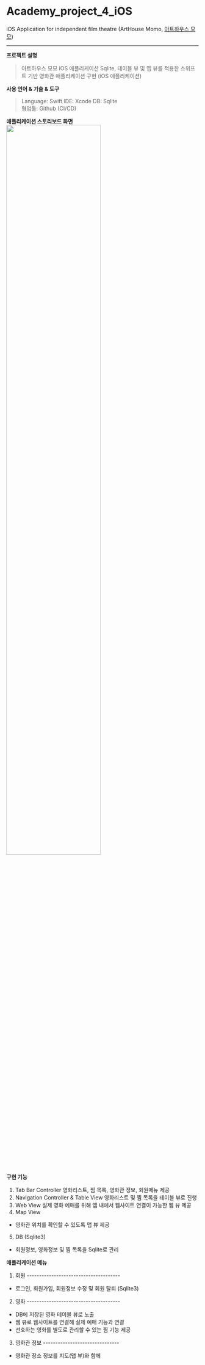 # Academy_project_4_iOS
iOS Application for independent film theatre (ArtHouse Momo, [아트하우스 모모](https://www.arthousemomo.co.kr/))

*****  

**프로젝트 설명**
> 아트하우스 모모 iOS 애플리케이션
Sqlite, 테이블 뷰 및 맵 뷰를 적용한 스위프트 기반 영화관 애플리케이션 구현 (iOS 애플리케이션) 

**사용 언어 & 기술 & 도구**
> Language: Swift
> IDE: Xcode 
> DB: Sqlite  
> 협업툴: Github (CI/CD)

**애플리케이션 스토리보드 화면**  
<img width="70%" src="https://user-images.githubusercontent.com/72402916/141800974-ea292105-ce23-45b8-be7e-d51ae0e7239e.PNG"/>

**구현 기능**
1. Tab Bar Controller 
   영화리스트, 찜 목록, 영화관 정보, 회원메뉴 제공  
2. Navigation Controller & Table View
   영화리스트 및 찜 목록을 테이블 뷰로 진행  
3. Web View
   실제 영화 예매를 위해 앱 내에서 웹사이트 연결이 가능한 웹 뷰 제공  
4. Map View
- 영화관 위치를 확인할 수 있도록 맵 뷰 제공  
5. DB (Sqlite3)
- 회원정보, 영화정보 및 찜 목록을 Sqlite로 관리  

**애플리케이션 메뉴**
1. 회원 -------------------------------------- 
- 로그인, 회원가입, 회원정보 수정 및 회원 탈퇴 (Sqlite3)   
   
2. 영화 --------------------------------------
- DB에 저장된 영화 테이블 뷰로 노출
- 웹 뷰로 웹사이트를 연결해 실제 예매 기능과 연결
- 선호하는 영화를 별도로 관리할 수 있는 찜 기능 제공   

3. 영화관 정보 -------------------------------
- 영화관 장소 정보를 지도(맵 뷰)와 함께 
